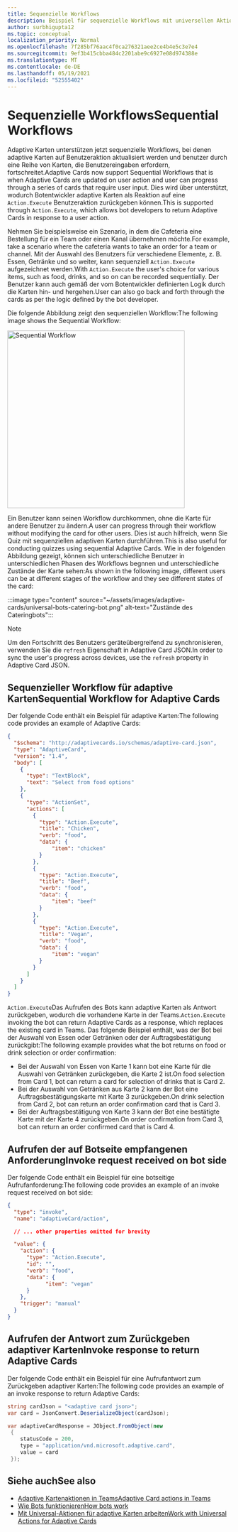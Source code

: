 ```yaml
---
title: Sequenzielle Workflows
description: Beispiel für sequenzielle Workflows mit universellen Aktionen
author: surbhigupta12
ms.topic: conceptual
localization_priority: Normal
ms.openlocfilehash: 7f285bf76aac4f0ca276321aee2ce4b4e5c3e7e4
ms.sourcegitcommit: 9ef3b415cbba484c2201abe9c6927e08d974388e
ms.translationtype: MT
ms.contentlocale: de-DE
ms.lasthandoff: 05/19/2021
ms.locfileid: "52555402"
---
```

# <a name="sequential-workflows"></a><span data-ttu-id="6f7d4-103">Sequenzielle Workflows</span><span class="sxs-lookup"><span data-stu-id="6f7d4-103">Sequential Workflows</span></span>

<span data-ttu-id="6f7d4-104">Adaptive Karten unterstützen jetzt sequenzielle Workflows, bei denen adaptive Karten auf Benutzeraktion aktualisiert werden und benutzer durch eine Reihe von Karten, die Benutzereingaben erfordern, fortschreitet.</span><span class="sxs-lookup"><span data-stu-id="6f7d4-104">Adaptive Cards now support Sequential Workflows that is when Adaptive Cards are updated on user action and user can progress through a series of cards that require user input.</span></span> <span data-ttu-id="6f7d4-105">Dies wird über unterstützt, wodurch Botentwickler adaptive Karten als Reaktion auf eine `Action.Execute` Benutzeraktion zurückgeben können.</span><span class="sxs-lookup"><span data-stu-id="6f7d4-105">This is supported through `Action.Execute`, which allows bot developers to return Adaptive Cards in response to a user action.</span></span>

<span data-ttu-id="6f7d4-106">Nehmen Sie beispielsweise ein Szenario, in dem die Cafeteria eine Bestellung für ein Team oder einen Kanal übernehmen möchte.</span><span class="sxs-lookup"><span data-stu-id="6f7d4-106">For example, take a scenario where the cafeteria wants to take an order for a team or channel.</span></span> <span data-ttu-id="6f7d4-107">Mit der Auswahl des Benutzers für verschiedene Elemente, z. B. Essen, Getränke und so weiter, kann sequenziell `Action.Execute` aufgezeichnet werden.</span><span class="sxs-lookup"><span data-stu-id="6f7d4-107">With `Action.Execute` the user's choice for various items, such as food, drinks, and so on can be recorded sequentially.</span></span> <span data-ttu-id="6f7d4-108">Der Benutzer kann auch gemäß der vom Botentwickler definierten Logik durch die Karten hin- und hergehen.</span><span class="sxs-lookup"><span data-stu-id="6f7d4-108">User can also go back and forth through the cards as per the logic defined by the bot developer.</span></span> <br/>

<span data-ttu-id="6f7d4-109">Die folgende Abbildung zeigt den sequenziellen Workflow:</span><span class="sxs-lookup"><span data-stu-id="6f7d4-109">The following image shows the Sequential Workflow:</span></span>

<img src="~/assets/images/bots/sequentialWorkflow.gif" alt="Sequential Workflow" width="400"/>

<span data-ttu-id="6f7d4-110">Ein Benutzer kann seinen Workflow durchkommen, ohne die Karte für andere Benutzer zu ändern.</span><span class="sxs-lookup"><span data-stu-id="6f7d4-110">A user can progress through their workflow without modifying the card for other users.</span></span> <span data-ttu-id="6f7d4-111">Dies ist auch hilfreich, wenn Sie Quiz mit sequenziellen adaptiven Karten durchführen.</span><span class="sxs-lookup"><span data-stu-id="6f7d4-111">This is also useful for conducting quizzes using sequential Adaptive Cards.</span></span> <span data-ttu-id="6f7d4-112">Wie in der folgenden Abbildung gezeigt, können sich unterschiedliche Benutzer in unterschiedlichen Phasen des Workflows begnnen und unterschiedliche Zustände der Karte sehen:</span><span class="sxs-lookup"><span data-stu-id="6f7d4-112">As shown in the following image, different users can be at different stages of the workflow and they see different states of the card:</span></span>

:::image type="content" source="~/assets/images/adaptive-cards/universal-bots-catering-bot.png" alt-text="Zustände des Cateringbots":::

> [!NOTE]
> <span data-ttu-id="6f7d4-114">Um den Fortschritt des Benutzers geräteübergreifend zu synchronisieren, verwenden Sie die `refresh` Eigenschaft in Adaptive Card JSON.</span><span class="sxs-lookup"><span data-stu-id="6f7d4-114">In order to sync the user's progress across devices, use the `refresh` property in Adaptive Card JSON.</span></span>

## <a name="sequential-workflow-for-adaptive-cards"></a><span data-ttu-id="6f7d4-115">Sequenzieller Workflow für adaptive Karten</span><span class="sxs-lookup"><span data-stu-id="6f7d4-115">Sequential Workflow for Adaptive Cards</span></span>

<span data-ttu-id="6f7d4-116">Der folgende Code enthält ein Beispiel für adaptive Karten:</span><span class="sxs-lookup"><span data-stu-id="6f7d4-116">The following code provides an example of Adaptive Cards:</span></span>

```JSON
{
  "$schema": "http://adaptivecards.io/schemas/adaptive-card.json",
  "type": "AdaptiveCard",
  "version": "1.4",
  "body": [
    {
      "type": "TextBlock",
      "text": "Select from food options"
    },
    { 
      "type": "ActionSet",
      "actions": [
        {
          "type": "Action.Execute",
          "title": "Chicken",
          "verb": "food",
          "data": {
              "item": "chicken"
          }
        },
        {
          "type": "Action.Execute",
          "title": "Beef",
          "verb": "food",
          "data": {
              "item": "beef"
          }
        },
        {
          "type": "Action.Execute",
          "title": "Vegan",
          "verb": "food",
          "data": {
              "item": "vegan"
          }
        }
      ]
    }
  ]
}
```

<span data-ttu-id="6f7d4-117">`Action.Execute`Das Aufrufen des Bots kann adaptive Karten als Antwort zurückgeben, wodurch die vorhandene Karte in der Teams.</span><span class="sxs-lookup"><span data-stu-id="6f7d4-117">`Action.Execute` invoking the bot can return Adaptive Cards as a response, which replaces the existing card in Teams.</span></span>
<span data-ttu-id="6f7d4-118">Das folgende Beispiel enthält, was der Bot bei der Auswahl von Essen oder Getränken oder der Auftragsbestätigung zurückgibt:</span><span class="sxs-lookup"><span data-stu-id="6f7d4-118">The following example provides what the bot returns on food or drink selection or order confirmation:</span></span>

* <span data-ttu-id="6f7d4-119">Bei der Auswahl von Essen von Karte 1 kann bot eine Karte für die Auswahl von Getränken zurückgeben, die Karte 2 ist.</span><span class="sxs-lookup"><span data-stu-id="6f7d4-119">On food selection from Card 1, bot can return a card for selection of drinks that is Card 2.</span></span>
* <span data-ttu-id="6f7d4-120">Bei der Auswahl von Getränken aus Karte 2 kann der Bot eine Auftragsbestätigungskarte mit Karte 3 zurückgeben.</span><span class="sxs-lookup"><span data-stu-id="6f7d4-120">On drink selection from Card 2, bot can return an order confirmation card that is Card 3.</span></span>
* <span data-ttu-id="6f7d4-121">Bei der Auftragsbestätigung von Karte 3 kann der Bot eine bestätigte Karte mit der Karte 4 zurückgeben.</span><span class="sxs-lookup"><span data-stu-id="6f7d4-121">On order confirmation from Card 3, bot can return an order confirmed card that is Card 4.</span></span>

## <a name="invoke-request-received-on-bot-side"></a><span data-ttu-id="6f7d4-122">Aufrufen der auf Botseite empfangenen Anforderung</span><span class="sxs-lookup"><span data-stu-id="6f7d4-122">Invoke request received on bot side</span></span>

<span data-ttu-id="6f7d4-123">Der folgende Code enthält ein Beispiel für eine botseitige Aufrufanforderung:</span><span class="sxs-lookup"><span data-stu-id="6f7d4-123">The following code provides an example of an invoke request received on bot side:</span></span>

```JSON
{ 
  "type": "invoke",
  "name": "adaptiveCard/action",

  // ... other properties omitted for brevity

  "value": { 
    "action": { 
      "type": "Action.Execute", 
      "id": "", 
      "verb": "food",
      "data": { 
            "item": "vegan"
      } 
    },
    "trigger": "manual" 
  }
}
```

## <a name="invoke-response-to-return-adaptive-cards"></a><span data-ttu-id="6f7d4-124">Aufrufen der Antwort zum Zurückgeben adaptiver Karten</span><span class="sxs-lookup"><span data-stu-id="6f7d4-124">Invoke response to return Adaptive Cards</span></span>

<span data-ttu-id="6f7d4-125">Der folgende Code enthält ein Beispiel für eine Aufrufantwort zum Zurückgeben adaptiver Karten:</span><span class="sxs-lookup"><span data-stu-id="6f7d4-125">The following code provides an example of an invoke response to return Adaptive Cards:</span></span>

```C#
string cardJson = "<adaptive card json>";
var card = JsonConvert.DeserializeObject(cardJson);

var adaptiveCardResponse = JObject.FromObject(new
 {
    statusCode = 200,
    type = "application/vnd.microsoft.adaptive.card",
    value = card
 });
```

## <a name="see-also"></a><span data-ttu-id="6f7d4-126">Siehe auch</span><span class="sxs-lookup"><span data-stu-id="6f7d4-126">See also</span></span>

* [<span data-ttu-id="6f7d4-127">Adaptive Kartenaktionen in Teams</span><span class="sxs-lookup"><span data-stu-id="6f7d4-127">Adaptive Card actions in Teams</span></span>](~/task-modules-and-cards/cards/cards-actions.md#adaptive-cards-actions)
* [<span data-ttu-id="6f7d4-128">Wie Bots funktionieren</span><span class="sxs-lookup"><span data-stu-id="6f7d4-128">How bots work</span></span>](/azure/bot-service/bot-builder-basics?view=azure-bot-service-4.0&preserve-view=true)
* [<span data-ttu-id="6f7d4-129">Mit Universal-Aktionen für adaptive Karten arbeiten</span><span class="sxs-lookup"><span data-stu-id="6f7d4-129">Work with Universal Actions for Adaptive Cards</span></span>](Work-with-universal-actions-for-adaptive-cards.md)
